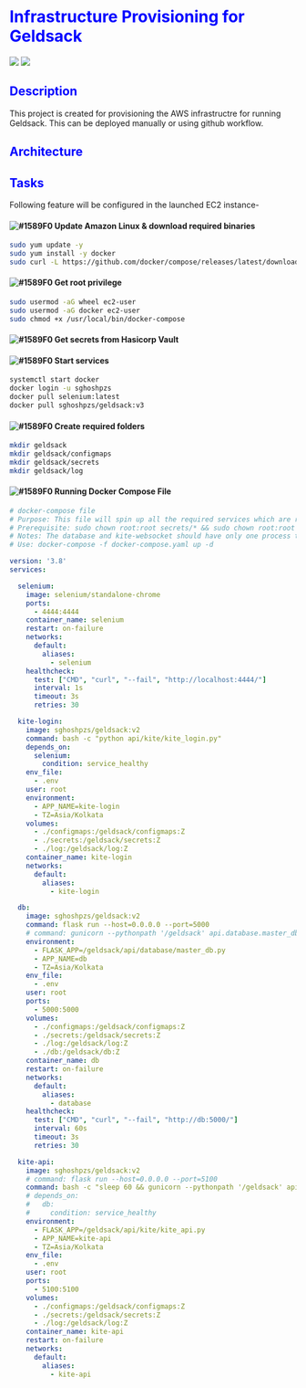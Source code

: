 # <span style="color: blue">Infrastructure Provisioning for Geldsack </span>
[![](https://img.shields.io/badge/Terraform-blue?style=for-the-badge)](https://github.com/hamzamohdzubair/redant)
[![](https://img.shields.io/badge/AWS-yellow?style=for-the-badge)](https://docs.rs/crate/redant/latest)

## <span style="color: blue"> Description </span>

This project is created for provisioning the AWS infrastructre for running Geldsack. This can be deployed manually or using github workflow.

## <span style="color: blue"> Architecture </span>


## <span style="color: blue"> Tasks </span>

Following feature will be configured in the launched EC2 instance-

#### ![#1589F0](https://placehold.co/10x10/1589F0/1589F0.png) Update Amazon Linux & download required binaries

```bash
sudo yum update -y
sudo yum install -y docker
sudo curl -L https://github.com/docker/compose/releases/latest/download/docker-compose-$(uname -s)-$(uname -m) -o /usr/local/bin/docker-compose
```

#### ![#1589F0](https://placehold.co/10x10/1589F0/1589F0.png) Get root privilege

```bash
sudo usermod -aG wheel ec2-user
sudo usermod -aG docker ec2-user
sudo chmod +x /usr/local/bin/docker-compose
```

#### ![#1589F0](https://placehold.co/10x10/1589F0/1589F0.png) Get secrets from Hasicorp Vault



#### ![#1589F0](https://placehold.co/10x10/1589F0/1589F0.png) Start services

```bash
systemctl start docker
docker login -u sghoshpzs
docker pull selenium:latest
docker pull sghoshpzs/geldsack:v3
```

#### ![#1589F0](https://placehold.co/10x10/1589F0/1589F0.png) Create required folders
```bash
mkdir geldsack
mkdir geldsack/configmaps
mkdir geldsack/secrets
mkdir geldsack/log
```

#### ![#1589F0](https://placehold.co/10x10/1589F0/1589F0.png) Running Docker Compose File

```yaml
# docker-compose file
# Purpose: This file will spin up all the required services which are required for application to run
# Prerequisite: sudo chown root:root secrets/* && sudo chown root:root configmaps/*
# Notes: The database and kite-websocket should have only one process to avoid read-write conflict
# Use: docker-compose -f docker-compose.yaml up -d

version: '3.8'
services:

  selenium:
    image: selenium/standalone-chrome
    ports:
      - 4444:4444
    container_name: selenium
    restart: on-failure
    networks:
      default:
        aliases:
          - selenium
    healthcheck:
      test: ["CMD", "curl", "--fail", "http://localhost:4444/"]
      interval: 1s
      timeout: 3s
      retries: 30

  kite-login:
    image: sghoshpzs/geldsack:v2
    command: bash -c "python api/kite/kite_login.py"
    depends_on:
      selenium:
        condition: service_healthy
    env_file:
      - .env
    user: root
    environment:
      - APP_NAME=kite-login
      - TZ=Asia/Kolkata
    volumes:
      - ./configmaps:/geldsack/configmaps:Z
      - ./secrets:/geldsack/secrets:Z
      - ./log:/geldsack/log:Z
    container_name: kite-login
    networks:
      default:
        aliases:
          - kite-login

  db:
    image: sghoshpzs/geldsack:v2
    command: flask run --host=0.0.0.0 --port=5000
    # command: gunicorn --pythonpath '/geldsack' api.database.master_db:app -w 1 -b 0.0.0.0:5000
    environment:
      - FLASK_APP=/geldsack/api/database/master_db.py
      - APP_NAME=db
      - TZ=Asia/Kolkata
    env_file:
      - .env
    user: root
    ports:
      - 5000:5000
    volumes:
      - ./configmaps:/geldsack/configmaps:Z
      - ./secrets:/geldsack/secrets:Z
      - ./log:/geldsack/log:Z
      - ./db:/geldsack/db:Z
    container_name: db
    restart: on-failure
    networks:
      default:
        aliases:
          - database
    healthcheck:
      test: ["CMD", "curl", "--fail", "http://db:5000/"]
      interval: 60s
      timeout: 3s
      retries: 30

  kite-api:
    image: sghoshpzs/geldsack:v2
    # command: flask run --host=0.0.0.0 --port=5100
    command: bash -c "sleep 60 && gunicorn --pythonpath '/geldsack' api.kite.kite_api:app -w 1 -b 0.0.0.0:5100"
    # depends_on:
    #   db:
    #     condition: service_healthy
    environment:
      - FLASK_APP=/geldsack/api/kite/kite_api.py
      - APP_NAME=kite-api
      - TZ=Asia/Kolkata
    env_file:
      - .env
    user: root
    ports:
      - 5100:5100
    volumes:
      - ./configmaps:/geldsack/configmaps:Z
      - ./secrets:/geldsack/secrets:Z
      - ./log:/geldsack/log:Z
    container_name: kite-api
    restart: on-failure
    networks:
      default:
        aliases:
          - kite-api
```
